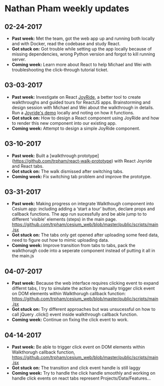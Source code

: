 # Nathan Pham weekly updates

## 02-24-2017

- **Past week:** Met the team, got the web app up and running both locally and with Docker, read the codebase and study React. 
- **Got stuck on:** Got trouble while setting up the app locally because of missing dependencies, wrong Python version and forgot to kill running server.
- **Coming week:** Learn more about React to help Michael and Wei with troubleshooting the click-through tutorial ticket. 

## 03-03-2017

- **Past week:** Investigate on React [JoyRide](https://github.com/gilbarbara/react-joyride), a better tool to create walkthroughs and guided tours for ReactJS apps. Brainstorming and design session with Michael and Wei about the walkthrough in details. Run a [Joyride's demo](https://github.com/gilbarbara/react-joyride/tree/master/demo) locally and noting on how it functions.
- **Got stuck on:** How to design a React component using JoyRide and how to render this new component into our existing app.
- **Coming week:** Attempt to design a simple JoyRide component. 

## 03-10-2017

- **Past week:** Built a [walkthrough prototype] (https://github.com/trpham/react-walk-prototype) with React Joyride and React tabs.
- **Got stuck on:** The walk dismissed after switching tabs. 
- **Coming week:** Fix switching tab problem and improve the prototype.

## 03-31-2017

- **Past week:** Making progress on integrate Walkthough component into Cesium app: including adding a ‘start a tour’ button, declare props and callback functions. The app run sucessfully and be able jump to to different 'visible' elements (steps) in the main page. https://github.com/trpham/cesium_web/blob/master/public/scripts/main.jsx
- **Got stuck on:** The tabs only get opened after uploading some feed data, need to figure out how to mimic uploading data. 
- **Coming week:** Improve transition from tabs to tabs, pack the walkthorugh code into a seperate component instead of putting it all in the main.js

## 04-07-2017

- **Past week:** Because the web interface requires clicking event to expand differnt tabs, I try to simulate the action by manually trigger click event on DOM elements within Walkthorugh callback function: https://github.com/trpham/cesium_web/blob/master/public/scripts/main.jsx
- **Got stuck on:** Try different approaches but was unsucessful on how to call jQuery .click() event inside walkthrough callback function.
- **Coming week:** Continue on fixing the click event to work. 

## 04-14-2017

- **Past week:** Be able to trigger click event on DOM elements within Walkthorugh callback function, https://github.com/trpham/cesium_web/blob/master/public/scripts/main.jsx
- **Got stuck on:** The transition and click event handle is still laggy
- **Coming week:** Try to handle the click handle smoothly and working on handle click events on react tabs represent Projects/Data/Features... 
